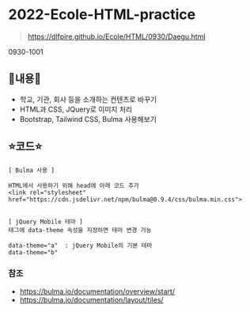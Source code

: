 # 2022-Ecole-HTML-practice
> https://dlfpire.github.io/Ecole/HTML/0930/Daegu.html

0930-1001

## 📝내용📝
   - 학교, 기관, 회사 등을 소개하는 컨텐츠로 바꾸기
   - HTML과 CSS, JQuery로 이미지 처리
   - Bootstrap, Tailwind CSS, Bulma 사용해보기

## ⭐코드⭐
    [ Bulma 사용 ]
    
    HTML에서 사용하기 위해 head에 아래 코드 추가
    <link rel="stylesheet" href="https://cdn.jsdelivr.net/npm/bulma@0.9.4/css/bulma.min.css">
    
    
    [ jQuery Mobile 테마 ]
    태그에 data-theme 속성을 지정하면 테마 변경 가능
    
    data-theme="a"  : jQuery Mobile의 기본 테마
    data-theme="b"
    
    
### 참조
- https://bulma.io/documentation/overview/start/
- https://bulma.io/documentation/layout/tiles/


